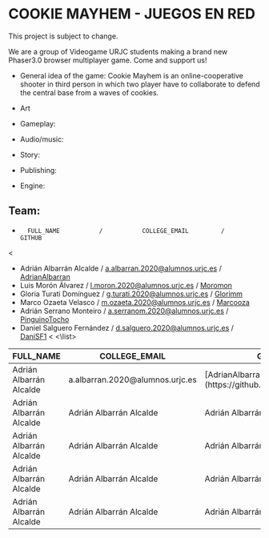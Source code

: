 # COOKIE MAYHEM - JUEGOS EN RED

This project is subject to change.

We are a group of Videogame URJC students making a brand new Phaser3.0 browser multiplayer game. Come and support us!

- General idea of the game:
Cookie Mayhem is an online-cooperative shooter in third person in which two player have to collaborate to defend the central base from a waves of cookies. 

- Art

- Gameplay:

- Audio/music:

- Story:

- Publishing:

- Engine:

 ## Team:
 <table>
  <thead>
    <tr>
      <th> FULL_NAME </th> 
      <th> COLLEGE_EMAIL </th> 
      <th> GITHUB </th> 
    </tr>
  </thead>
  <tbody>
    <tr> 
      <td> Adrián Albarrán Alcalde </td>
      <td> a.albarran.2020@alumnos.urjc.es </td>
      <td> [AdrianAlbarran](https://github.com/AdrianAlbarran) </td>
    </tr>
    <tr> 
      <td> Adrián Albarrán Alcalde </td>
      <td> Adrián Albarrán Alcalde </td>
      <td> Adrián Albarrán Alcalde </td>
    </tr>
    <tr> 
      <td> Adrián Albarrán Alcalde </td>
      <td> Adrián Albarrán Alcalde </td>
      <td> Adrián Albarrán Alcalde </td>
    </tr>
    <tr> 
      <td> Adrián Albarrán Alcalde </td>
      <td> Adrián Albarrán Alcalde </td>
      <td> Adrián Albarrán Alcalde </td>
    </tr>
    <tr> 
      <td> Adrián Albarrán Alcalde </td>
      <td> Adrián Albarrán Alcalde </td>
      <td> Adrián Albarrán Alcalde </td>
    </tr>
   
  -       FULL_NAME           /           COLLEGE_EMAIL         /     GITHUB   
  <
  - Adrián Albarrán Alcalde   / a.albarran.2020@alumnos.urjc.es / [AdrianAlbarran](https://github.com/AdrianAlbarran)
  - Luis Morón Álvarez        / l.moron.2020@alumnos.urjc.es    / [Moromon](https://github.com/Moromon)
  - Gloria Turati Domínguez   / g.turati.2020@alumnos.urjc.es   / [Glorimm](https://github.com/glorimm)
  - Marco Ozaeta Velasco      / m.ozaeta.2020@alumnos.urjc.es   / [Marcooza](https://github.com/Marcooza)
  - Adrián Serrano Monteiro   / a.serranom.2020@alumnos.urjc.es / [PinguinoTocho](https://github.com/PinguinoTocho)
  - Daniel Salguero Fernández / d.salguero.2020@alumnos.urjc.es / [DaniSF1](https://github.com/DaniSF1)
  <
  <\list>
